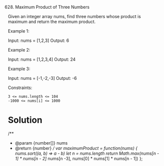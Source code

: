 628. Maximum Product of Three Numbers

Given an integer array nums, find three numbers whose product is maximum and return the maximum product.

 

Example 1:

Input: nums = [1,2,3]
Output: 6

Example 2:

Input: nums = [1,2,3,4]
Output: 24

Example 3:

Input: nums = [-1,-2,-3]
Output: -6

 

Constraints:

    3 <= nums.length <= 104
    -1000 <= nums[i] <= 1000

# Solution
/**
 * @param {number[]} nums
 * @return {number}
 */
var maximumProduct = function(nums) {
    nums.sort((a, b) => a - b)
    let n = nums.length
    return Math.max(nums[n - 1] * nums[n - 2]* nums[n -3],
    nums[0] * nums[1] * nums[n - 1])
};
